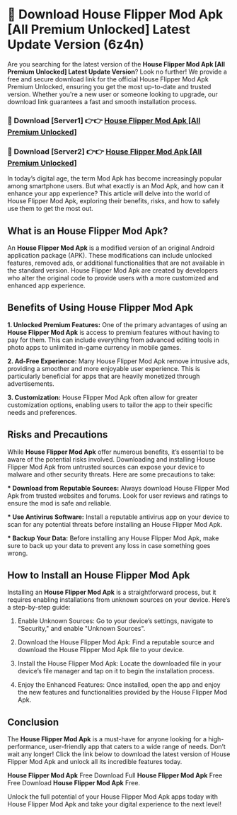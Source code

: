 # 🤖 Download House Flipper Mod Apk [All Premium Unlocked] Latest Update Version (6z4n)

Are you searching for the latest version of the <strong>House Flipper Mod Apk [All Premium Unlocked] Latest Update Version</strong>? Look no further! We provide a free and secure download link for the official House Flipper Mod Apk Premium Unlocked, ensuring you get the most up-to-date and trusted version. Whether you're a new user or someone looking to upgrade, our download link guarantees a fast and smooth installation process.


<h3>📌 Download [Server1] 👉👉 <a href="https://hapymods.com?title=House+Flipper+Mod+Apk&ref=3B1">House Flipper Mod Apk [All Premium Unlocked]</a></h3>

<h3>📌 Download [Server2] 👉👉 <a href="https://hapymods.com?title=House+Flipper+Mod+Apk&ref=3B1">House Flipper Mod Apk [All Premium Unlocked]</a></h3>


In today’s digital age, the term Mod Apk has become increasingly popular among smartphone users. But what exactly is an Mod Apk, and how can it enhance your app experience? This article will delve into the world of House Flipper Mod Apk, exploring their benefits, risks, and how to safely use them to get the most out.


<h2>What is an House Flipper Mod Apk?</h2>

An <strong>House Flipper Mod Apk</strong> is a modified version of an original Android application package (APK). These modifications can include unlocked features, removed ads, or additional functionalities that are not available in the standard version. House Flipper Mod Apk are created by developers who alter the original code to provide users with a more customized and enhanced app experience.


<h2>Benefits of Using House Flipper Mod Apk</h2>

<strong> 1. Unlocked Premium Features:</strong> One of the primary advantages of using an <strong>House Flipper Mod Apk</strong> is access to premium features without having to pay for them. This can include everything from advanced editing tools in photo apps to unlimited in-game currency in mobile games.

<strong> 2. Ad-Free Experience:</strong> Many House Flipper Mod Apk remove intrusive ads, providing a smoother and more enjoyable user experience. This is particularly beneficial for apps that are heavily monetized through advertisements.

<strong> 3. Customization:</strong> House Flipper Mod Apk often allow for greater customization options, enabling users to tailor the app to their specific needs and preferences.


<h2>Risks and Precautions</h2>

While <strong>House Flipper Mod Apk</strong> offer numerous benefits, it’s essential to be aware of the potential risks involved. Downloading and installing House Flipper Mod Apk from untrusted sources can expose your device to malware and other security threats. Here are some precautions to take:

<strong> * Download from Reputable Sources:</strong> Always download House Flipper Mod Apk from trusted websites and forums. Look for user reviews and ratings to ensure the mod is safe and reliable.

<strong> * Use Antivirus Software:</strong> Install a reputable antivirus app on your device to scan for any potential threats before installing an House Flipper Mod Apk.

<strong> * Backup Your Data:</strong> Before installing any House Flipper Mod Apk, make sure to back up your data to prevent any loss in case something goes wrong.


<h2>How to Install an House Flipper Mod Apk</h2>

Installing an <strong>House Flipper Mod Apk</strong> is a straightforward process, but it requires enabling installations from unknown sources on your device. Here’s a step-by-step guide:

 1. Enable Unknown Sources: Go to your device’s settings, navigate to "Security," and enable "Unknown Sources".

 2. Download the House Flipper Mod Apk: Find a reputable source and download the House Flipper Mod Apk file to your device.

 3. Install the House Flipper Mod Apk: Locate the downloaded file in your device’s file manager and tap on it to begin the installation process.

 4. Enjoy the Enhanced Features: Once installed, open the app and enjoy the new features and functionalities provided by the House Flipper Mod Apk.


<h2><strong>Conclusion</strong></h2>

The <strong>House Flipper Mod Apk</strong> is a must-have for anyone looking for a high-performance, user-friendly app that caters to a wide range of needs. Don’t wait any longer! Click the link below to download the latest version of House Flipper Mod Apk and unlock all its incredible features today.

<strong>House Flipper Mod Apk</strong> Free Download Full <strong>House Flipper Mod Apk</strong> Free Free Download <strong>House Flipper Mod Apk</strong> Free.

Unlock the full potential of your House Flipper Mod Apk apps today with House Flipper Mod Apk and take your digital experience to the next level!